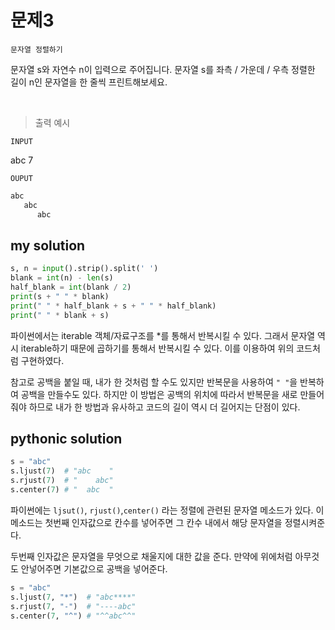 # 문제3

`문자열 정렬하기`

문자열 s와 자연수 n이 입력으로 주어집니다. 문자열 s를 좌측 / 가운데 / 우측 정렬한 길이 n인 문자열을 한 줄씩 프린트해보세요.

<br/>

> 출력 예시

`INPUT`

abc 7

`OUPUT`

```python
abc
   abc
      abc
```

## my solution

```python
s, n = input().strip().split(' ')
blank = int(n) - len(s)
half_blank = int(blank / 2)
print(s + " " * blank)
print(" " * half_blank + s + " " * half_blank)
print(" " * blank + s)
```

파이썬에서는 iterable 객체/자료구조를 \*를 통해서 반복시킬 수 있다. 그래서 문자열 역시 iterable하기 때문에 곱하기를 통해서 반복시킬 수 있다. 이를 이용하여 위의 코드처럼 구현하였다.

참고로 공백을 붙일 때, 내가 한 것처럼 할 수도 있지만 반복문을 사용하여 `" "`을 반복하여 공백을 만들수도 있다. 하지만 이 방법은 공백의 위치에 따라서 반복문을 새로 만들어줘야 하므로 내가 한 방법과 유사하고 코드의 길이 역시 더 길어지는 단점이 있다.

## pythonic solution

```python
s = "abc"
s.ljust(7)  # "abc    "
s.rjust(7)  # "    abc"
s.center(7) # "  abc  "
```

파이썬에는 `ljsut()`, `rjust()`,`center()` 라는 정렬에 관련된 문자열 메소드가 있다. 이 메소드는 첫번째 인자값으로 칸수를 넣어주면 그 칸수 내에서 해당 문자열을 정렬시켜준다.

두번째 인자값은 문자열을 무엇으로 채울지에 대한 값을 준다. 만약에 위에처럼 아무것도 안넣어주면 기본값으로 공백을 넣어준다.

```python
s = "abc"
s.ljust(7, "*")  # "abc****"
s.rjust(7, "-")  # "----abc"
s.center(7, "^") # "^^abc^^"
```
